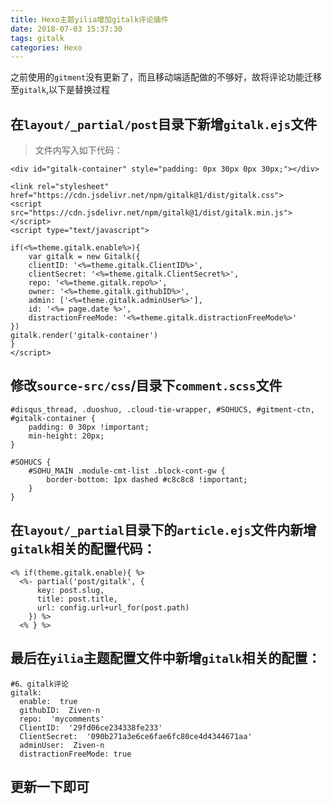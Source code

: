 ```yaml
---
title: Hexo主题yilia增加gitalk评论插件
date: 2018-07-03 15:37:30
tags: gitalk
categories: Hexo
---
```


之前使用的`gitment`没有更新了，而且移动端适配做的不够好，故将评论功能迁移至`gitalk`,以下是替换过程

<!-- more -->

## 在`layout/_partial/post`目录下新增`gitalk.ejs`文件

>文件内写入如下代码：

```
<div id="gitalk-container" style="padding: 0px 30px 0px 30px;"></div> 

<link rel="stylesheet" href="https://cdn.jsdelivr.net/npm/gitalk@1/dist/gitalk.css">
<script src="https://cdn.jsdelivr.net/npm/gitalk@1/dist/gitalk.min.js"></script>
<script type="text/javascript">

if(<%=theme.gitalk.enable%>){
	var gitalk = new Gitalk({
  	clientID: '<%=theme.gitalk.ClientID%>',
  	clientSecret: '<%=theme.gitalk.ClientSecret%>',
  	repo: '<%=theme.gitalk.repo%>',
  	owner: '<%=theme.gitalk.githubID%>',
  	admin: ['<%=theme.gitalk.adminUser%>'],
  	id: '<%= page.date %>',
  	distractionFreeMode: '<%=theme.gitalk.distractionFreeMode%>'
})
gitalk.render('gitalk-container') 
}
</script>
```

## 修改`source-src/css`/目录下`comment.scss`文件


```
#disqus_thread, .duoshuo, .cloud-tie-wrapper, #SOHUCS, #gitment-ctn, #gitalk-container {
	padding: 0 30px !important;
	min-height: 20px;
}

#SOHUCS {
	#SOHU_MAIN .module-cmt-list .block-cont-gw {
		border-bottom: 1px dashed #c8c8c8 !important;
	}
}
```

## 在`layout/_partial`目录下的`article.ejs`文件内新增`gitalk`相关的配置代码：

```
<% if(theme.gitalk.enable){ %>
  <%- partial('post/gitalk', {
      key: post.slug,
      title: post.title,
      url: config.url+url_for(post.path)
    }) %>
  <% } %>
```

## 最后在`yilia`主题配置文件中新增`gitalk`相关的配置：


```
#6、gitalk评论
gitalk:
  enable:  true
  githubID:  Ziven-n   
  repo:  'mycomments'
  ClientID:  '29fd06ce234338fe233'
  ClientSecret:  '090b271a3e6ce6fae6fc80ce4d4344671aa'
  adminUser:  Ziven-n
  distractionFreeMode: true
```

## 更新一下即可

